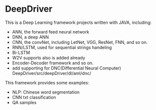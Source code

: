 # DeepDriver
This is a Deep Learning framework projects written with JAVA, including:
- ANN, the forward feed neural network
- DNN, a deep ANN
- CNN, the convNet, including LetNet, VGG, ResNet, FNN, and so on.
- RNN/LSTM, used for sequential strings handeling
- Bi-LSTM
- W2V supports also is added already
- Encoder-Decoder framework and so on.
- add supporting for DNC(Differential Neural Computer) DeepDriver/src/deepDriver/dl/aml/dnc/

This framework provides some examples:
- NLP: Chinese word segmentation
- CNN txt classification
- QA samples
